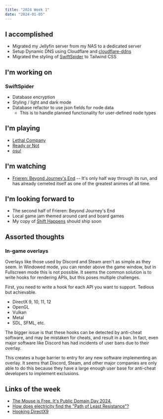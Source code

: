 ```yaml
---
title: "2024 Week 1"
date: "2024-01-05"
---
```


## I accomplished

- Migrated my Jellyfin server from my NAS to a dedicated server
- Setup Dynamic DNS using Cloudflare and
  [cloudflare-ddns](https://github.com/timothymiller/cloudflare-ddns)
- Migrated the styling of [SwiftSpider](https://journal.danielpower.ca) to
  Tailwind CSS

## I'm working on

### SwiftSpider

- Database encryption
- Styling / light and dark mode
- Database refactor to use json fields for node data
  - This is to handle planned functionality for user-defined node types

## I'm playing

- [Lethal Company](https://store.steampowered.com/app/1966720/Lethal_Company/)
- [Ready or Not](https://store.steampowered.com/app/1144200/Ready_or_Not/)
- [osu!](https://osu.ppy.sh/users/16997200)

## I'm watching

- [Frieren: Beyond Journey's End](https://myanimelist.net/anime/52991/Sousou_no_Frieren)
  -- It's only half way through its run, and has already cemeted itself as one
  of the greatest animes of all time.

## I'm looking forward to

- The second half of Frieren: Beyond Journey's End
- Local game jam themed around card and board games
- My copy of [Shift Happens](https://shifthappens.site/) should ship soon

## Assorted thoughts

### In-game overlays

Overlays like those used by Discord and Steam aren't as simple as they seem. In
Windowed mode, you can render above the game window, but in Fullscreen mode this
is not possible. It seems the common solution is to write hooks for rendering
APIs, but this poses multiple challenges.

First, you need to write a hook for each API you want to support. Tedious but
achievable.

- DirectX 9, 10, 11, 12
- OpenGL
- Vulkan
- Metal
- SDL, SFML, etc.

The bigger issue is that these hooks can be detected by anti-cheat software, and
may be mistaken for cheats, and result in a ban. In fact, even major software
like Discord has had incidents of user bans due to their overlay.

This creates a huge barrier to entry for any new software implementing an
overlay. It seems that Discord, Steam, and other major companies are only able
to do this because they have a large enough user base for anti-cheat developers
to implement exclusions.

## Links of the week

- [The Mouse is Free. It's Public Domain Day 2024.](https://www.youtube.com/watch?v=xo89hj8SG0c)
- [How does electricity find the "Path of Least Resistance"?](https://www.youtube.com/watch?v=C3gnNpYK3lo)
- [Hooking DirectX9](https://www.youtube.com/watch?v=20wXiQMVMpA)
